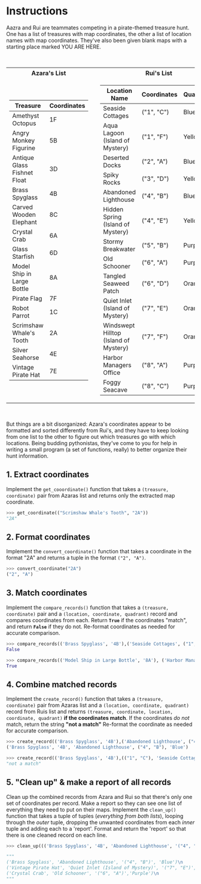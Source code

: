 # Instructions

Aazra and Rui are teammates competing in a pirate-themed treasure hunt.
  One has a list of treasures with map coordinates, the other a list of location names with map coordinates.
  They've also been given blank maps with a starting place marked YOU ARE HERE.

<br>
<table>
<tr><th>Azara's List</th><th></th><th>Rui's List</th></tr>
<tr><td>

| Treasure                    | Coordinates |
| --------------------------- | ----------- |
| Amethyst Octopus            | 1F          |
| Angry Monkey Figurine       | 5B          |
| Antique Glass Fishnet Float | 3D          |
| Brass Spyglass              | 4B          |
| Carved Wooden Elephant      | 8C          |
| Crystal Crab                | 6A          |
| Glass Starfish              | 6D          |
| Model Ship in Large Bottle  | 8A          |
| Pirate Flag                 | 7F          |
| Robot Parrot                | 1C          |
| Scrimshaw Whale's Tooth     | 2A          |
| Silver Seahorse             | 4E          |
| Vintage Pirate Hat          | 7E          |

</td><td></td><td>

| Location Name                         | Coordinates | Quandrant |
| ------------------------------------- | ----------- | --------- |
| Seaside Cottages                      | ("1", "C")  | Blue      |
| Aqua Lagoon (Island of Mystery)       | ("1", "F")  | Yellow    |
| Deserted Docks                        | ("2", "A")  | Blue      |
| Spiky Rocks                           | ("3", "D")  | Yellow    |
| Abandoned Lighthouse                  | ("4", "B")  | Blue      |
| Hidden Spring (Island of Mystery)     | ("4", "E")  | Yellow    |
| Stormy Breakwater                     | ("5", "B")  | Purple    |
| Old Schooner                          | ("6", "A")  | Purple    |
| Tangled Seaweed Patch                 | ("6", "D")  | Orange    |
| Quiet Inlet (Island of Mystery)       | ("7", "E")  | Orange    |
| Windswept Hilltop (Island of Mystery) | ("7", "F")  | Orange    |
| Harbor Managers Office                | ("8", "A")  | Purple    |
| Foggy Seacave                         | ("8", "C")  | Purple    |

</td></tr>
</table>

<br>

But things are a bit disorganized: Azara's coordinates appear to be formatted and sorted differently from Rui's, and they have to keep looking from one list to the other to figure out which treasures go with which locations.
  Being budding pythonistas, they've come to you for help in writing a small program (a set of functions, really) to better organize their hunt information.


## 1. Extract coordinates

Implement the `get_cooordinate()` function that takes a `(treasure, coordinate)` pair from Azaras list and returns only the extracted map coordinate.
​

```python
>>> get_coordinate(("Scrimshaw Whale's Tooth", "2A"))
"2A"
```

## 2. Format coordinates

Implement the `convert_coordinate()` function that takes a coordinate in the format "2A" and returns a tuple in the format `("2", "A")`.


```python
>>> convert_coordinate("2A")
("2", "A")
```

## 3. Match coordinates

Implement the `compare_records()` function that takes a `(treasure, coordinate)` pair and a `(location, coordinate, quadrant)` record and compares coordinates from each. Return **`True`** if the coordinates "match", and return **`False`** if they do not. Re-format coordinates as needed for accurate comparison.


```python
>>> compare_records(('Brass Spyglass', '4B'),('Seaside Cottages', ("1", "C"), 'blue'))
False

>>> compare_records(('Model Ship in Large Bottle', '8A'), ('Harbor Managers Office', ("8", "A"), 'purple'))
True
```

## 4. Combine matched records

Implement the `create_record()` function that takes a `(treasure, coordinate)` pair from Azaras list and a `(location, coordinate, quadrant)` record from Ruis list and returns `(treasure, coordinate, location, coordinate, quadrant)` **if the coordinates match**. If the coordinates _do not_ match, return the string **"not a match"**
  Re-format the coordinate as needed for accurate comparison.


```python
>>> create_record(('Brass Spyglass', '4B'),('Abandoned Lighthouse', ("4", "B"), 'Blue'))
('Brass Spyglass', '4B', 'Abandoned Lighthouse', ("4", "B"), 'Blue')

>>> create_record(('Brass Spyglass', '4B'),(("1", "C"), 'Seaside Cottages', 'blue'))
"not a match"
```

## 5. "Clean up" & make a report of all records

Clean up the combined records from Azara and Rui so that there's only one set of coordinates per record. Make a report so they can see one list of everything they need to put on their maps.
  Implement the `clean_up()` function that takes a tuple of tuples (_everything from both lists_), looping through the _outer_ tuple, dropping the unwanted coordinates from each _inner_ tuple and adding each to a 'report'.
  Format and return the 'report' so that there is one cleaned record on each line.


```python
>>> clean_up((('Brass Spyglass', '4B', 'Abandoned Lighthouse', '("4", "B")', 'Blue'), ('Vintage Pirate Hat', '7E', 'Quiet Inlet (Island of Mystery)', '("7", "E")', 'Orange'), ('Crystal Crab', '6A', 'Old Schooner', '("6", "A")', 'Purple')))

"""
('Brass Spyglass', 'Abandoned Lighthouse', '("4", "B")', 'Blue')\n
('Vintage Pirate Hat', 'Quiet Inlet (Island of Mystery)', '("7", "E")', 'Orange')\n
('Crystal Crab', 'Old Schooner', '("6", "A")','Purple')\n
"""
```

